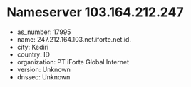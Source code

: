 # Nameserver 103.164.212.247

* as_number: 17995
* name: 247.212.164.103.net.iforte.net.id.
* city: Kediri
* country: ID
* organization: PT iForte Global Internet
* version: Unknown
* dnssec: Unknown
